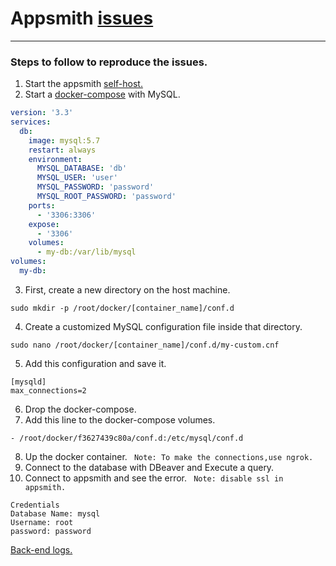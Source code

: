 # Appsmith [issues](https://discord.com/channels/725602949748752515/1022081904087941130)
--------------------------
### Steps to follow to reproduce the issues.
1. Start the appsmith [self-host.](https://docs.appsmith.com/getting-started/setup/installation-guides/docker)
2. Start a [docker-compose](mysql/docker-compose.yaml) with MySQL.
```yaml
version: '3.3'
services:
  db:
    image: mysql:5.7
    restart: always
    environment:
      MYSQL_DATABASE: 'db'
      MYSQL_USER: 'user'
      MYSQL_PASSWORD: 'password'
      MYSQL_ROOT_PASSWORD: 'password'
    ports:
      - '3306:3306'
    expose:
      - '3306'
    volumes:
      - my-db:/var/lib/mysql
volumes:
  my-db:
```
3. First, create a new directory on the host machine.
```console
sudo mkdir -p /root/docker/[container_name]/conf.d
```
4. Create a customized MySQL configuration file inside that directory.
```console
sudo nano /root/docker/[container_name]/conf.d/my-custom.cnf
```
5. Add this configuration and save it.
```nano
[mysqld]
max_connections=2
```
6. Drop the docker-compose.
7. Add this line to the docker-compose volumes.
```console
- /root/docker/f3627439c80a/conf.d:/etc/mysql/conf.d

```
8. Up the docker container.
` Note: To make the connections,use ngrok.`
9. Connect to the database with DBeaver and Execute a query.
10. Connect to appsmith and see the error.
` Note: disable ssl in appsmith.`

```conosle
Credentials
Database Name: mysql
Username: root
password: password
```

[Back-end logs.](https://www.udrop.com/7lqM/backend-2c38e872f1a0.log)
